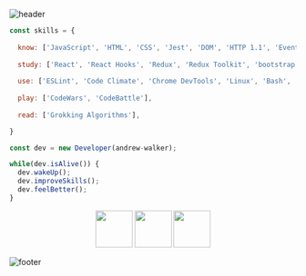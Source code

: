 ![header](https://capsule-render.vercel.app/api?type=waving&&color=0:AD1DEB,100:6E72FC&height=200&section=header&text=Andrew%20Walker&fontSize=70&fontColor=fff&fontAlignY=35&desc=Frontend%20Developer&descAlignY=53&descAlign=69)

```js
const skills = {
  
  know: ['JavaScript', 'HTML', 'CSS', 'Jest', 'DOM', 'HTTP 1.1', 'Event Loop'], 
  
  study: ['React', 'React Hooks', 'Redux', 'Redux Toolkit', 'bootstrap'],
  
  use: ['ESLint', 'Code Climate', 'Chrome DevTools', 'Linux', 'Bash', 'CI/CD'], 
  
  play: ['CodeWars', 'CodeBattle'],
  
  read: ['Grokking Algorithms'],

}

const dev = new Developer(andrew-walker);

while(dev.isAlive()) {
  dev.wakeUp();
  dev.improveSkills();
  dev.feelBetter();
}
``` 
  <p align="center">
   <a href="https://www.t.me/walker_andrew" target="_blank" rel="noreferrer"><img src="https://img.icons8.com/nolan/256/telegram-app.png" width="65" height="65" /></a>  
   <a href="mailto:gulyaykin@gmail.com" target="_blank" rel="noreferrer"><img src="https://img.icons8.com/nolan/256/google-logo.png" width="65" height="65" /></a>  
   <a href="https://www.linkedin.com/in/andrewwalker91" target="_blank" rel="noreferrer"><img src="https://img.icons8.com/nolan/256/linkedin-circled.png" width="65" height="65" /></a>
</p>

![footer](https://capsule-render.vercel.app/api?type=waving&color=0:AD1DEB,100:6E72FC&height=160&section=footer)
